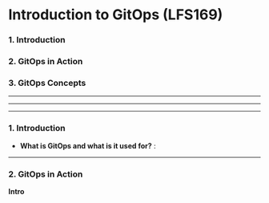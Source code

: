 # Introduction to GitOps (LFS169)

### 1. Introduction

### 2. GitOps in Action

### 3. GitOps Concepts

---

---

---

### 1. Introduction

- **What is GitOps and what is it used for?** :

---

### 2. GitOps in Action

**Intro**
